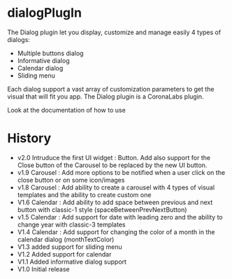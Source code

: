 # dialogPlugIn

The Dialog plugin let you display, customize and manage easily 4 types of dialogs:

- Multiple buttons dialog
- Informative dialog
- Calendar dialog
- Sliding menu

Each dialog support a vast array of customization parameters to get the visual that will fit you app. The Dialog plugin is a CoronaLabs plugin.

Look at the documentation of how to use


# History

- v2.0 Intruduce the first UI widget : Button. Add also support for the Close button of the Carousel to be replaced by the new UI button.
- v1.9 Carousel : Add more options to be notified when a user click on the close button or on some icon/images
- v1.8 Carousel : Add ability to create a carousel with 4 types of visual templates and the ability to create custom one
- V1.6 Calendar : Add ability to add space between previous and next button with classic-1 style (spaceBetweenPrevNextButton)
- v1.5 Calendar : Add support for date with leading zero and the ability to change year with classic-3 templates
- V1.4 Calendar : Add support for changing the color of a month in the calendar dialog (monthTextColor)
- V1.3 added support for sliding menu
- V1.2 Added support for calendar
- V1.1 Added informative dialog support
- V1.0 Initial release
